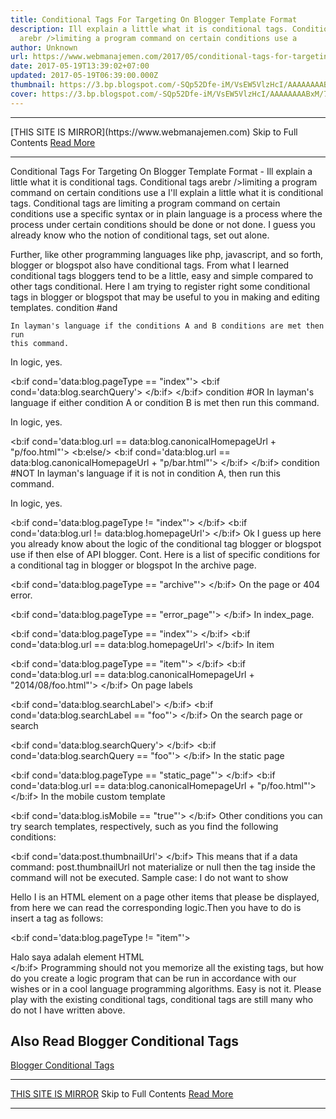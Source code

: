 ```yaml
---
title: Conditional Tags For Targeting On Blogger Template Format
description: Ill explain a little what it is conditional tags. Conditional tags
  arebr />limiting a program command on certain conditions use a
author: Unknown
url: https://www.webmanajemen.com/2017/05/conditional-tags-for-targeting-on.html
date: 2017-05-19T13:39:02+07:00
updated: 2017-05-19T06:39:00.000Z
thumbnail: https://3.bp.blogspot.com/-SQp52Dfe-iM/VsEW5VlzHcI/AAAAAAAABxM/7bEQbN_owsk/s320/gambar-conditional-tag-blogger-min.jpg
cover: https://3.bp.blogspot.com/-SQp52Dfe-iM/VsEW5VlzHcI/AAAAAAAABxM/7bEQbN_owsk/s320/gambar-conditional-tag-blogger-min.jpg
---
```


<hr/> [THIS SITE IS MIRROR](https://www.webmanajemen.com) Skip to Full Contents <a href="https://www.webmanajemen.com/2017/05/conditional-tags-for-targeting-on.html" rel="follow" class="button" id="read-more">Read More</a> <hr/> Conditional Tags For Targeting On Blogger Template Format - Ill explain a little what it is conditional tags. Conditional tags arebr />limiting a program command on certain conditions use a I'll explain a little what it is conditional tags. Conditional tags are
limiting a program command on certain conditions use a specific syntax or
in plain language is a process where the process under certain conditions
should be done or not done. I guess you already know who the notion of
conditional tags, set out alone.

Further, like other programming languages ​​like php,
javascript, and so forth, blogger or blogspot also have conditional tags.
From what I learned conditional tags bloggers tend to be a little, easy and
simple compared to other tags conditional.
Here I am trying to register right some conditional tags in blogger or
blogspot that may be useful to you in making and editing templates.
condition #and

    In layman's language if the conditions A and B conditions are met then run
    this command.

In logic, yes.

<b:if cond='data:blog.pageType == "index"'> <b:if cond='data:blog.searchQuery'> <!-- Perintah ini dijalankan di halaman search_page AND index_page --> </b:if> </b:if> 
condition #OR
    In layman's language if either condition A or condition B is met then run
    this command.

In logic, yes.

<b:if cond='data:blog.url == data:blog.canonicalHomepageUrl + "p/foo.html"'> <!-- Perintah ini dijalankan di halaman static_site foo OR static_site bar --> <b:else/> <b:if cond='data:blog.url == data:blog.canonicalHomepageUrl + "p/bar.html"'> <!-- Perintah ini dijalankan di halaman static_site foo OR static_site bar --> </b:if> </b:if> 
condition #NOT
    In layman's language if it is not in condition A, then run this command.

In logic, yes.

<b:if cond='data:blog.pageType != "index"'> <!-- Perintah ini dijalankan pada semua halaman NOT(kecuali) halaman index pages --> </b:if> <b:if cond='data:blog.url != data:blog.homepageUrl'> <!-- Perintah ini dijalankan pada semua halaman NOT(kecuali) homepage --> </b:if> 
Ok I guess up here you already know about the logic of the conditional tag
blogger or blogspot use if then else of API blogger.
Cont. Here is a list of specific conditions for a conditional tag in
blogger or blogspot
In the archive page.

<b:if cond='data:blog.pageType == "archive"'> <!-- Perintah ini dijalankan pada semua halaman archive--> </b:if> 
On the page or 404 error.

<b:if cond='data:blog.pageType == "error_page"'> <!-- Perintah ini dijalankan pada semua halaman error --> </b:if> 
In index_page.

<b:if cond='data:blog.pageType == "index"'> <!-- Perintah ini dijalankan pada semua halaman index --> </b:if> <b:if cond='data:blog.url == data:blog.homepageUrl'> <!-- Perintah ini dijalankan hanya di halaman homepage --> </b:if> 
In item

<b:if cond='data:blog.pageType == "item"'> <!-- Perintah ini dijalankan pada semua halaman item --> </b:if> <b:if cond='data:blog.url == data:blog.canonicalHomepageUrl + "2014/08/foo.html"'> <!-- Perintah ini dijalankan hanya pada halaman item dengan url namablog.com/2014/08/foo.html--> </b:if> 
On page labels

<b:if cond='data:blog.searchLabel'> <!-- Perintah ini dijalankan pada semua halaman label --> </b:if> <b:if cond='data:blog.searchLabel == "foo"'> <!-- Perintah ini dijalankan hanya pada halaman label dengan nama label 'foo' --> </b:if> 
On the search page or search

<b:if cond='data:blog.searchQuery'> <!-- Perintah ini dijalankan pada semua halaman pencarian atau search --> </b:if> <b:if cond='data:blog.searchQuery == "foo"'> <!-- Perintah ini dijalankan hanya pada halaman pencarian dengan kata kunci 'foo' --> </b:if> 
In the static page

<b:if cond='data:blog.pageType == "static_page"'> <!-- Perintah ini dijalankan pada semua halaman static atau statik --> </b:if> <b:if cond='data:blog.url == data:blog.canonicalHomepageUrl + "p/foo.html"'> <!-- Perintah ini dijalankan hanya pada halaman statik dengan nama halaman 'foo' --> </b:if> 
In the mobile custom template

<b:if cond='data:blog.isMobile == "true"'> <!-- Perintah ini dijalankan pada semua custom template mobile --> </b:if> 
Other conditions you can try search templates, respectively, such as you
find the following conditions:

<b:if cond='data:post.thumbnailUrl'> <!-- Perintah ini dijalankan jika ada perintah data:post.thumbnailUrl --> </b:if> 
This means that if
a data command: post.thumbnailUrl
not materialize or null then the tag inside the command will not be
executed.
Sample case: I do not want to show
<div class = "gmr"> Hello I is an HTML element </ div>
on a page other items that please be displayed, from here we can read the
corresponding logic.Then you have to do is insert a tag as follows:

<b:if cond='data:blog.pageType != "item"'> <div class="gmr">Halo saya adalah element HTML</div> </b:if> 
Programming should not you memorize all the existing tags, but how do you
create a logic program that can be run in accordance with our wishes or in
a cool language programming algorithms.
Easy is not it. Please play with the existing conditional tags, conditional
tags are still many who do not I have written above.

## Also Read Blogger Conditional Tags
[Blogger Conditional Tags](/2021/12/18/blogger-conditional-tags.md) <hr/> [THIS SITE IS MIRROR](https://www.webmanajemen.com) Skip to Full Contents <a href="https://www.webmanajemen.com/2017/05/conditional-tags-for-targeting-on.html" rel="follow" class="button" id="read-more">Read More</a> <hr/>